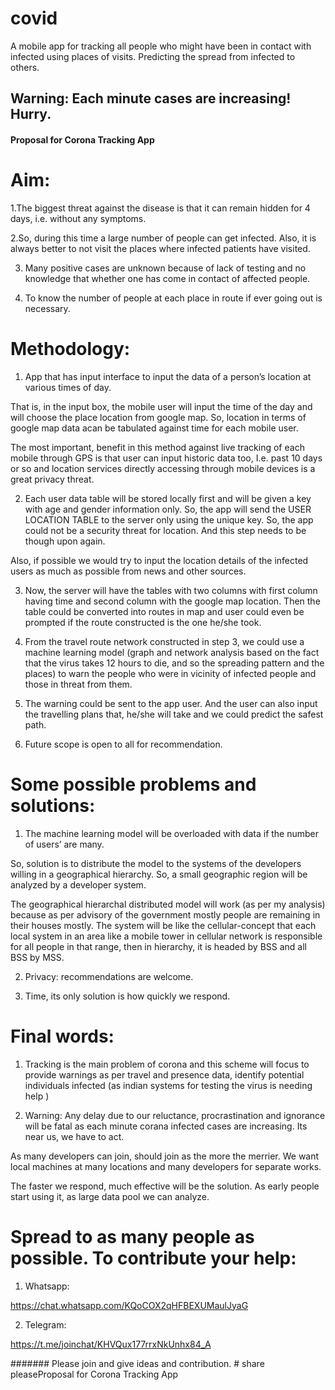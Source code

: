 # covid
A mobile app for tracking all people who might have been in contact with infected using places of visits. Predicting the spread from infected to others.

## Warning: Each minute cases are increasing! Hurry.

#### Proposal for Corona Tracking App 

#    Aim:  

1.The biggest threat against the disease is that it can remain hidden for 4 days, i.e. without any symptoms.  

2.So, during this time a large number of people can get infected. Also, it is always better to not visit the places where infected patients have visited. 

3. Many positive cases are unknown because of lack of testing and no knowledge that whether one has come in contact of affected people. 

4. To know the number of people at each place in route if ever going out is necessary. 

 

#   Methodology: 

  1.  App that has input interface to input the data of a person’s location at various times of day. 

That is, in the input box, the mobile user will input the time of the day and will choose the place location from google map. So, location in terms of google map data acan be tabulated against time for each mobile user. 

The most important, benefit in this method against live tracking of each mobile through GPS is that user can input historic data too, I.e. past 10 days or so and location services directly accessing through mobile devices is a great privacy threat. 

 2.   Each user data table will be stored locally first and will be given a key with age and gender information only. So, the app will send the USER LOCATION TABLE to the server only using the unique key. So, the app could not be a security threat for location. And this step needs to be though upon again. 

Also, if possible we  would try to input the location details of the infected users as much as possible from news and other sources. 

 3.   Now, the  server will have the tables with two columns with first column having time and second column with the google map location. Then the table could be converted into routes in map and user could even be prompted if the route constructed is the one he/she took. 

 4.   From the travel route network constructed in step 3, we could use a machine learning model  (graph and network analysis based on the fact that the virus takes 12 hours to die, and so the spreading pattern and the places) to warn the people who were in vicinity of infected people and those in threat from them. 

5.    The warning could be sent to the app user. And the user can also input the travelling plans that, he/she will take and we could predict the safest path. 

6.    Future scope is open to all for recommendation. 

 

# Some possible problems and solutions: 

1.    The machine learning model will be overloaded with data if the number of users’ are many. 

So, solution is to distribute the model to the systems of the developers willing in a geographical hierarchy. So, a small geographic region will be analyzed by a developer system. 

The geographical hierarchal distributed model will work (as per my analysis) because as per advisory of the government mostly people are remaining in their houses mostly. The system will be like the cellular-concept that each local system in an area like a mobile tower in cellular network is responsible for all people in that range, then in hierarchy, it is headed by BSS and all BSS by MSS. 

2.    Privacy: recommendations are welcome. 

3.    Time, its only solution is how quickly we respond. 

 

# Final words: 

1.    Tracking is the main problem of corona and this scheme will focus to provide warnings as per travel and presence data, identify potential individuals infected (as indian systems for testing the virus is needing help  ) 

2.    Warning: Any delay due to our reluctance, procrastination and ignorance will be fatal as each minute corana infected cases are increasing. Its near us, we have to act. 

As many developers can join, should join as the more the merrier. We want local machines at many locations and many developers for separate works. 

The faster we respond, much effective will be the solution. As early people start using it, as large data pool we can analyze. 

 

# Spread to as many people as possible. To contribute your help: 

   1.  Whatsapp: 

https://chat.whatsapp.com/KQoCOX2qHFBEXUMaulJyaG 

  2.  Telegram: 

https://t.me/joinchat/KHVQux177rrxNkUnhx84_A 

 

####### Please join and give ideas and contribution. # share pleaseProposal for Corona Tracking App 
